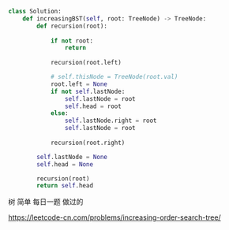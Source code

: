 <!--
 * @Description: 
 * @Autor: Au3C2
 * @Date: 2021-04-25 10:26:52
 * @LastEditors: Au3C2
 * @LastEditTime: 2021-04-25 10:27:29
-->
```python
class Solution:
    def increasingBST(self, root: TreeNode) -> TreeNode:
        def recursion(root):
            
            if not root:
                return
            
            recursion(root.left)

            # self.thisNode = TreeNode(root.val)
            root.left = None
            if not self.lastNode:
                self.lastNode = root
                self.head = root
            else:
                self.lastNode.right = root
                self.lastNode = root
            
            recursion(root.right)

        self.lastNode = None     
        self.head = None

        recursion(root)
        return self.head
```
树 简单 每日一题 做过的

https://leetcode-cn.com/problems/increasing-order-search-tree/